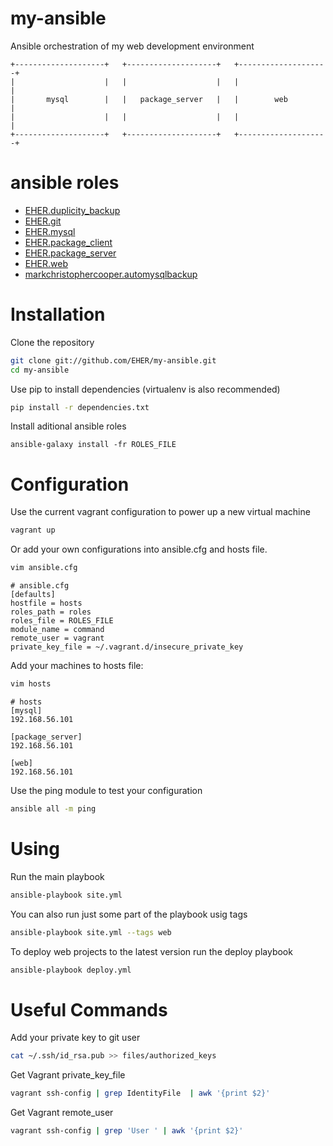 # my-ansible
Ansible orchestration of my web development environment

```
+--------------------+   +--------------------+   +--------------------+
|                    |   |                    |   |                    |
|       mysql        |   |   package_server   |   |        web         |
|                    |   |                    |   |                    |
+--------------------+   +--------------------+   +--------------------+
```

# ansible roles
- [EHER.duplicity_backup](https://github.com/EHER/ansible-duplicity_backup)
- [EHER.git](https://github.com/EHER/ansible-git)
- [EHER.mysql](https://github.com/EHER/ansible-mysql)
- [EHER.package_client](https://github.com/EHER/ansible-package_client)
- [EHER.package_server](https://github.com/EHER/ansible-package_server)
- [EHER.web](https://github.com/EHER/ansible-web)
- [markchristophercooper.automysqlbackup](https://githu.com/markchristophercooper.automysqlbackup)

# Installation
Clone the repository
```bash
git clone git://github.com/EHER/my-ansible.git
cd my-ansible
```

Use pip to install dependencies (virtualenv is also recommended)
```bash
pip install -r dependencies.txt
```

Install aditional ansible roles
```
ansible-galaxy install -fr ROLES_FILE
```

# Configuration
Use the current vagrant configuration to power up a new virtual machine
```bash
vagrant up
```

Or add your own configurations into ansible.cfg and hosts file.

```bash
vim ansible.cfg
```

```
# ansible.cfg
[defaults]
hostfile = hosts
roles_path = roles
roles_file = ROLES_FILE
module_name = command
remote_user = vagrant
private_key_file = ~/.vagrant.d/insecure_private_key
```

Add your machines to hosts file:
```bash
vim hosts
```

```
# hosts
[mysql]
192.168.56.101

[package_server]
192.168.56.101

[web]
192.168.56.101
```

Use the ping module to test your configuration
```bash
ansible all -m ping
```

# Using

Run the main playbook
```bash
ansible-playbook site.yml
```

You can also run just some part of the playbook usig tags
```bash
ansible-playbook site.yml --tags web
```

To deploy web projects to the latest version run the deploy playbook
```bash
ansible-playbook deploy.yml
```

# Useful Commands

Add your private key to git user
```bash
cat ~/.ssh/id_rsa.pub >> files/authorized_keys
```

Get Vagrant private_key_file
```bash
vagrant ssh-config | grep IdentityFile  | awk '{print $2}'
```

Get Vagrant remote_user
```bash
vagrant ssh-config | grep 'User ' | awk '{print $2}'
```
